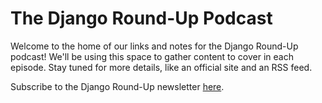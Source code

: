 # The Django Round-Up Podcast

Welcome to the home of our links and notes for the Django Round-Up podcast! We'll be using this space to gather content to cover in each episode. Stay tuned for more details, like an official site and an RSS feed.

Subscribe to the Django Round-Up newsletter [here](http://lincolnloop.com/django-round-up/).
